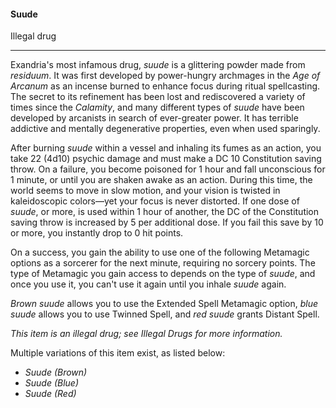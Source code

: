#### Suude

Illegal drug

---

Exandria's most infamous drug, *suude* is a glittering powder made from *residuum*. It was first developed by power-hungry archmages in the *Age of Arcanum* as an incense burned to enhance focus during ritual spellcasting. The secret to its refinement has been lost and rediscovered a variety of times since the *Calamity*, and many different types of *suude* have been developed by arcanists in search of ever-greater power. It has terrible addictive and mentally degenerative properties, even when used sparingly.

After burning *suude* within a vessel and inhaling its fumes as an action, you take 22 (4d10) psychic damage and must make a DC 10 Constitution saving throw. On a failure, you become poisoned for 1 hour and fall unconscious for 1 minute, or until you are shaken awake as an action. During this time, the world seems to move in slow motion, and your vision is twisted in kaleidoscopic colors—yet your focus is never distorted. If one dose of *suude*, or more, is used within 1 hour of another, the DC of the Constitution saving throw is increased by 5 per additional dose. If you fail this save by 10 or more, you instantly drop to 0 hit points.

On a success, you gain the ability to use one of the following Metamagic options as a sorcerer for the next minute, requiring no sorcery points. The type of Metamagic you gain access to depends on the type of *suude*, and once you use it, you can't use it again until you inhale *suude* again.

*Brown suude* allows you to use the Extended Spell Metamagic option, *blue suude* allows you to use Twinned Spell, and *red suude* grants Distant Spell.

*This item is an illegal drug; see Illegal Drugs for more information.*

Multiple variations of this item exist, as listed below:

- *Suude (Brown)*
- *Suude (Blue)*
- *Suude (Red)*